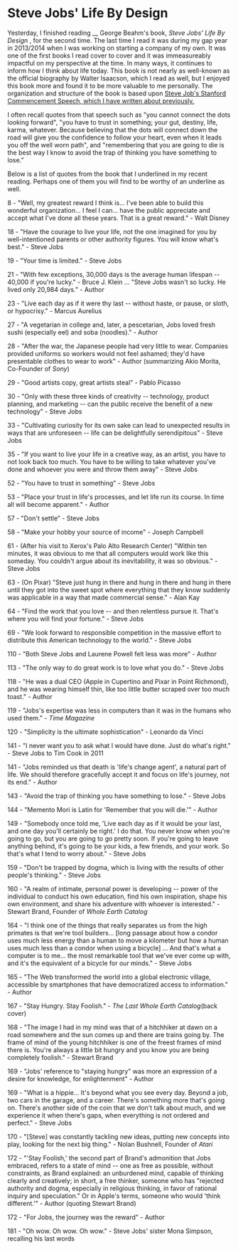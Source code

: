 # Steve Jobs' Life By Design

Yesterday, I finished reading __ George Beahm's book, _Steve Jobs' Life By Design_ , for the second time. The last time I read it was during my gap year in 2013/2014 when I was working on starting a company of my own. It was one of the first books I read cover to cover and it was immeasureably impactful on my perspective at the time. In many ways, it continues to inform how I think about life today. This book is not nearly as well-known as the official biography by Walter Isaacson, which I read as well, but I enjoyed this book more and found it to be more valuable to me personally. The organization and structure of the book is based upon [Steve Job's Stanford Commencement Speech, which I have written about previously.](https://blogofjake.com/2020/02/13/steve-jobs-stanford-commencement-speech-2005/)

I often recall quotes from that speech such as "you cannot connect the dots looking forward", "you have to trust in something; your gut, destiny, life, karma, whatever. Because believing that the dots will connect down the road will give you the confidence to follow your heart, even when it leads you off the well worn path", and "remembering that you are going to die is the best way I know to avoid the trap of thinking you have something to lose.”

Below is a list of quotes from the book that I underlined in my recent reading. Perhaps one of them you will find to be worthy of an underline as well.

8 - "Well, my greatest reward I think is... I've been able to build this wonderful organization... I feel I can... have the public appreciate and accept what I've done all these years. That is a great reward." - Walt Disney

18 - "Have the courage to live your life, not the one imagined for you by well-intentioned parents or other authority figures. You will know what's best." - Steve Jobs

19 - "Your time is limited." - Steve Jobs

21 - "With few exceptions, 30,000 days is the average human lifespan -- 40,000 if you're lucky." - Bruce J. Klein ... "Steve Jobs wasn't so lucky. He lived only 20,984 days." - Author

23 - "Live each day as if it were thy last -- without haste, or pause, or sloth, or hypocrisy." - Marcus Aurelius

27 - "A vegetarian in college and, later, a pescetarian, Jobs loved fresh sushi (especially eel) and soba (noodles)." - Author

28 - "After the war, the Japanese people had very little to wear. Companies provided uniforms so workers would not feel ashamed; they'd have presentable clothes to wear to work" - Author (summarizing Akio Morita, Co-Founder of _Sony_)

29 - "Good artists copy, great artists steal" - Pablo Picasso

30 - "Only with these three kinds of creativity -- technology, product planning, and marketing -- can the public receive the benefit of a new technology" - Steve Jobs

33 - "Cultivating curiosity for its own sake can lead to unexpected results in ways that are unforeseen -- life can be delightfully serendipitous" - Steve Jobs

35 - "If you want to live your life in a creative way, as an artist, you have to not look back too much. You have to be willing to take whatever you've done and whoever you were and throw them away" - Steve Jobs

52 - "You have to trust in something" - Steve Jobs

53 - "Place your trust in life's processes, and let life run its course. In time all will become apparent." - Author

57 - "Don't settle" - Steve Jobs

58 - "Make your hobby your source of income" - Joseph Campbell

61 - (After his visit to Xerox's Palo Alto Research Center) "Within ten minutes, it was obvious to me that all computers would work like this someday. You couldn't argue about its inevitability, it was so obvious." - Steve Jobs

63 - (On Pixar) "Steve just hung in there and hung in there and hung in there until they got into the sweet spot where everything that they know suddenly was applicable in a way that made commercial sense." - Alan Kay

64 - "Find the work that you love -- and then relentless pursue it. That's where you will find your fortune." - Steve Jobs

69 - "We look forward to responsible competition in the massive effort to distribute this American technology to the world." - Steve Jobs

110 - "Both Steve Jobs and Laurene Powell felt less was more" - Author

113 - "The only way to do great work is to love what you do." - Steve Jobs

118 - "He was a dual CEO (Apple in Cupertino and Pixar in Point Richmond), and he was wearing himself thin, like too little butter scraped over too much toast." - Author

119 - "Jobs's expertise was less in computers than it was in the humans who used them." - _Time Magazine_

120 - "Simplicity is the ultimate sophistication" - Leonardo da Vinci

141 - "I never want you to ask what I would have done. Just do what's right." - Steve Jobs to Tim Cook in 2011

141 - "Jobs reminded us that death is 'life's change agent', a natural part of life. We should therefore gracefully accept it and focus on life's journey, not its end." - Author

143 - "Avoid the trap of thinking you have something to lose." - Steve Jobs

144 - "Memento Mori is Latin for 'Remember that you will die.'" - Author

149 - "Somebody once told me, 'Live each day as if it would be your last, and one day you'll certainly be right.' I do that. You never know when you're going to go, but you are going to go pretty soon. If you're going to leave anything behind, it's going to be your kids, a few friends, and your work. So that's what I tend to worry about." - Steve Jobs

159 - "Don't be trapped by dogma, which is living with the results of other people's thinking." - Steve Jobs

160 - "A realm of intimate, personal power is developing -- power of the individual to conduct his own education, find his own inspiration, shape his own environment, and share his adventure with whoever is interested." - Stewart Brand, Founder of _Whole Earth Catalog_

164 - "I think one of the things that really separates us from the high primates is that we're tool builders... [long passage about how a condor uses much less energy than a human to move a kilometer but how a human uses much less than a condor when using a bicycle] ... And that's what a computer is to me... the most remarkable tool that we've ever come up with, and it's the equivalent of a bicycle for our minds." - Steve Jobs

165 - "The Web transformed the world into a global electronic village, accessible by smartphones that have democratized access to information." - Author

167 - "Stay Hungry. Stay Foolish." - _The Last Whole Earth Catalog_(back cover)

168 - "The image I had in my mind was that of a hitchhiker at dawn on a road somewhere and the sun comes up and there are trains going by. The frame of mind of the young hitchhiker is one of the freest frames of mind there is. You're always a little bit hungry and you know you are being completely foolish." - Stewart Brand

169 - "Jobs' reference to "staying hungry" was more an expression of a desire for knowledge, for enlightenment" - Author

169 - "What is a hippie... It's beyond what you see every day. Beyond a job, two cars in the garage, and a career. There's something more that's going on. There's another side of the coin that we don't talk about much, and we experience it when there's gaps, when everything is not ordered and perfect." - Steve Jobs

170 - "[Steve] was constantly tackling new ideas, putting new concepts into play, looking for the next big thing." - Nolan Bushnell, Founder of _Atari_

172 - "'Stay Foolish,' the second part of Brand's admonition that Jobs embraced, refers to a state of mind -- one as free as possible, without constraints, as Brand explained: an unburdened mind, capable of thinking clearly and creatively; in short, a free thinker, someone who has "rejected authority and dogma, especially in religious thinking, in favor of rational inquiry and speculation." Or in Apple's terms, someone who would 'think different.'" - Author (quoting Stewart Brand)

172 - "For Jobs, the journey was the reward" - Author

181 - "Oh wow. Oh wow. Oh wow." - Steve Jobs' sister Mona Simpson, recalling his last words
